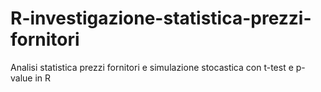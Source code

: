 # R-investigazione-statistica-prezzi-fornitori
Analisi statistica prezzi fornitori e simulazione stocastica con t-test e p-value in R
